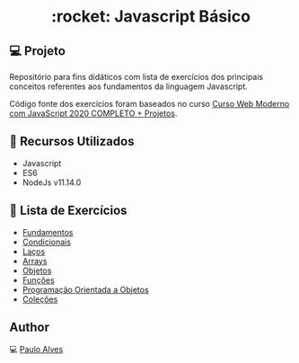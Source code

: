<h1 align="center">:rocket: Javascript Básico</h1>

## :computer: Projeto
Repositório para fins didáticos com lista de exercícios dos principais conceitos referentes aos fundamentos da linguagem Javascript.  

Código fonte dos exercícios foram baseados no curso 
[Curso Web Moderno com JavaScript 2020 COMPLETO + Projetos](https://www.udemy.com/course/curso-web/). 

## :wrench: Recursos Utilizados
- Javascript
- ES6
- NodeJs v11.14.0

## :memo: Lista de Exercícios
- [Fundamentos](https://github.com/PauloAlves8039/Javascript-Basico/tree/master/001-fundamentos)
- [Condicionais](https://github.com/PauloAlves8039/Javascript-Basico/tree/master/002-condicionais)
- [Laços](https://github.com/PauloAlves8039/Javascript-Basico/tree/master/003-lacos)
- [Arrays](https://github.com/PauloAlves8039/Javascript-Basico/tree/master/004-arrays)
- [Objetos](https://github.com/PauloAlves8039/Javascript-Basico/tree/master/005-objetos)
- [Funções](https://github.com/PauloAlves8039/Javascript-Basico/tree/master/006-funcoes)
- [Programação Orientada a Objetos](https://github.com/PauloAlves8039/Javascript-Basico/tree/master/007-poo)
- [Coleções](https://github.com/PauloAlves8039/Javascript-Basico/tree/master/008-colecoes)

## Author
:computer: [Paulo Alves](https://github.com/PauloAlves8039)

